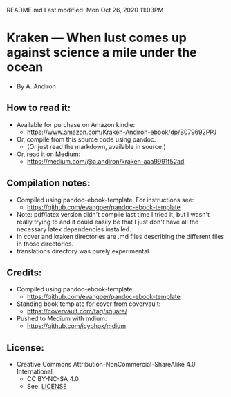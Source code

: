 README.md
Last modified: Mon Oct 26, 2020  11:03PM

# Kraken — When lust comes up against science a mile under the ocean
* By A. Andiron

## How to read it:
* Available for purchase on Amazon kindle:
	* https://www.amazon.com/Kraken-Andiron-ebook/dp/B079692PPJ
* Or, compile from this source code using pandoc.
	* (Or just read the markdown, available in source.) 
* Or, read it on Medium:
	* https://medium.com/@a.andiron/kraken-aaa9991f52ad

## Compilation notes:
* Compiled using pandoc-ebook-template. For instructions see:
	* https://github.com/evangoer/pandoc-ebook-template
* Note: pdf/latex version didn't compile last time I tried it, but I wasn't really trying to and it could easily be that I just don't have all the necessary latex dependencies installed.
* In cover and kraken directories are .md files describing the different files in those directories.
* translations directory was purely experimental.

## Credits:
* Compiled using pandoc-ebook-template:
	* https://github.com/evangoer/pandoc-ebook-template
* Standing book template for cover from covervault:
	* https://covervault.com/tag/square/
* Pushed to Medium with mdium:
	* https://github.com/icyphox/mdium

## License:
* Creative Commons Attribution-NonCommercial-ShareAlike 4.0 International
	* CC BY-NC-SA 4.0
	* See: [LICENSE](./LICENSE)


